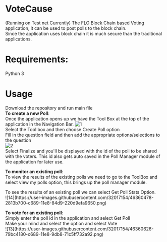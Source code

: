 # VoteCause
(Running on Test net Currently)
The FLO Block Chain based Voting application, it can be used to post polls to the block chain.<br />
Since the application uses block chain it is much secure than the traditional applications.<br /> 
# Requirements:
Python 3

# Usage
Download the repository and run main file<br />
<b>To create a new Poll</b>:<br />
Once the application opens up we have the Tool Box at the top of the application in the Navigation Bar.
![1](https://user-images.githubusercontent.com/32017154/46360973-2d253600-c68a-11e8-88cf-ca5513f4b30a.png)
<br />
Select the Tool box and then choose Create Poll option<br />
Fill in the question field and then add the appropriate options/selections to the question<br />
![2](https://user-images.githubusercontent.com/32017154/46360185-88562900-c688-11e8-83af-2942548f1621.png)<br />
Select Finalize and you'll be displayed with the id of the poll to be shared with the voters. This id also gets auto saved in the Poll Manager module of the application for later use.<br />
<p />
<b>To monitor an existing poll</b>:<br />
To view the results of the existing polls we need to go to the ToolBox and select view my polls option, this brings up the poll
manager module.
<p />
To see the results of an existing poll we can select Get Poll Stats Option.<br />
![14](https://user-images.githubusercontent.com/32017154/46360478-2813b700-c689-11e8-84d9-220d9efa9650.png)

<p />
<b>To vote for an existing poll</b>:<br />
Simply enter the poll id in the application and select Get Poll<br />
Make your mind and select the option and select Vote<br />
![13](https://user-images.githubusercontent.com/32017154/46360626-79bc4180-c689-11e8-9db8-71c5ff732a92.png)


